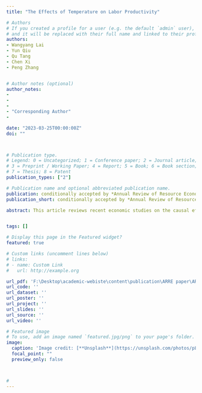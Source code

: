 ```yaml
---
title: "The Effects of Temperature on Labor Productivity"

# Authors
# If you created a profile for a user (e.g. the default `admin` user), write the username (folder name) here 
# and it will be replaced with their full name and linked to their profile.
authors:
- Wangyang Lai
- Yun Qiu
- Qu Tang
- Chen Xi
- Peng Zhang


# Author notes (optional)
author_notes:
-
-
- 
- "Corresponding Author"
-

date: "2023-03-25T00:00:00Z"
doi: ""



# Publication type.
# Legend: 0 = Uncategorized; 1 = Conference paper; 2 = Journal article;
# 3 = Preprint / Working Paper; 4 = Report; 5 = Book; 6 = Book section;
# 7 = Thesis; 8 = Patent
publication_types: ["2"]

# Publication name and optional abbreviated publication name.
publication: conditionally accepted by *Annual Review of Resource Economics*
publication_short: conditionally accepted by *Annual Review of Resource Economics*

abstract: This article reviews recent economic studies on the causal effects of temperature on labor productivity. The negative effects of extreme temperatures are widespread, and the magnitudes of the impact differ across social and economic factors. In addition to physical outputs, extreme temperatures also impair mental productivity, including cognition and learning. In-utero exposure  to extreme temperatures has profound effects on human development. While the literature has detected various adaptation strategies, the conclusions are mixed. We discuss some limitations of existing studies and propose several directions for future research.


tags: []

# Display this page in the Featured widget?
featured: true

# Custom links (uncomment lines below)
# links:
# - name: Custom Link
#   url: http://example.org

url_pdf: 'F:\Desktop\academic-webiste\content\publication\ARRE paper\ARRE paper.pdf'
url_code: ''
url_dataset: ''
url_poster: ''
url_project: ''
url_slides: ''
url_source: ''
url_video: ''

# Featured image
# To use, add an image named `featured.jpg/png` to your page's folder. 
image:
  caption: 'Image credit: [**Unsplash**](https://unsplash.com/photos/pLCdAaMFLTE)'
  focal_point: ""
  preview_only: false



#
---
```

